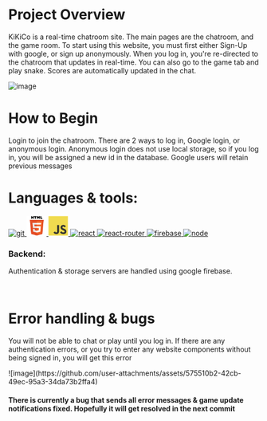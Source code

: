 <h1>Project Overview</h1>

KiKiCo is a real-time chatroom site. The main pages are the chatroom, and the game room. To start using this website, you must first either Sign-Up with google, or sign up anonymously. When you log in, you're re-directed to the chatroom that updates in real-time. You can also go to the game tab and play snake. Scores are automatically updated in the chat.

![image](https://github.com/user-attachments/assets/4f02292c-e6f0-48ce-be77-1e5ea9be14bf)


<h1>How to Begin</h1>

Login to join the chatroom. There are 2 ways to log in, Google login, or anonymous login. Anonymous login does not use local storage, so if you log in, you will be assigned a new id in the database. Google users will retain previous messages

<h1>Languages & tools:</h1>
<p align="left"> 
 
  <a href="https://git-scm.com/" target="_blank" rel="noreferrer"> <img src="https://www.vectorlogo.zone/logos/git-scm/git-scm-icon.svg" alt="git" width="40" height="40"/> </a> 
  <a href="https://www.w3.org/html/" target="_blank" rel="noreferrer"> <img src="https://raw.githubusercontent.com/devicons/devicon/master/icons/html5/html5-original-wordmark.svg" alt="html5" width="40" height="40"/> </a> 
  <a href="https://developer.mozilla.org/en-US/docs/Web/JavaScript" target="_blank" rel="noreferrer"> <img src="https://raw.githubusercontent.com/devicons/devicon/master/icons/javascript/javascript-original.svg" alt="javascript" width="40" height="40"/> </a>
  <a href="https://react.dev/" target="_blank" rel="noreferrer"> <img src="https://cdn.jsdelivr.net/gh/devicons/devicon@latest/icons/react/react-original.svg" alt="react" width="40" height="40"/> </a>
  <a href="https://reactrouter.com/" target="_blank" rel="noreferrer"> <img src="https://cdn.jsdelivr.net/gh/devicons/devicon@latest/icons/reactrouter/reactrouter-original-wordmark.svg" alt="react-router" width="40" height="40"/> </a>
   <a href="https://firebase.google.com/" target="_blank" rel="noreferrer"> <img src="https://cdn.jsdelivr.net/gh/devicons/devicon@latest/icons/firebase/firebase-original.svg" alt="firebase" width="40" height="40"/> </a>
   <a href="https://nodejs.org/en" target="_blank" rel="noreferrer"> <img src="https://cdn.jsdelivr.net/gh/devicons/devicon@latest/icons/nodejs/nodejs-original.svg" alt="node" width="40" height="40"/> </a>
  </p>
<h3>Backend:</h3>
<p>Authentication & storage servers are handled using google firebase.</p>
<br>
<h1>Error handling & bugs</h1>
<p>You will not be able to chat or play until you log in. If there are any authentication errors, or you try to enter any website components without being signed in, you will get this error</p>
![image](https://github.com/user-attachments/assets/575510b2-42cb-49ec-95a3-34da73b2ffa4)


<h4>There is currently a bug that sends all error messages & game update notifications fixed. Hopefully it will get resolved in the next commit</h4>
